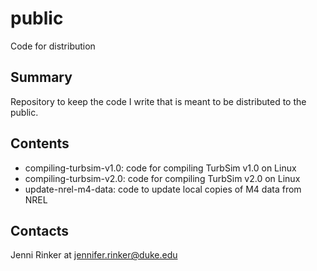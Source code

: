 # public
Code for distribution

Summary
-------
Repository to keep the code I write that is meant to be 
distributed to the public.

Contents
--------
 - compiling-turbsim-v1.0: code for compiling TurbSim v1.0 on Linux
 - compiling-turbsim-v2.0: code for compiling TurbSim v2.0 on Linux
 - update-nrel-m4-data: code to update local copies of M4
 data from NREL 

Contacts
--------
Jenni Rinker at jennifer.rinker@duke.edu
